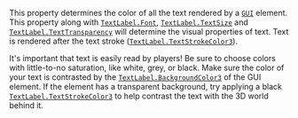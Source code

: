 This property determines the color of all the text rendered by a
[`GUI`](https://create.roblox.com/docs/reference/engine/classes/TextLabel) element. This property along with
[`TextLabel.Font`](https://create.roblox.com/docs/reference/engine/classes/TextLabel#Font), [`TextLabel.TextSize`](https://create.roblox.com/docs/reference/engine/classes/TextLabel#TextSize) and
[`TextLabel.TextTransparency`](https://create.roblox.com/docs/reference/engine/classes/TextLabel#TextTransparency) will determine the visual properties of
text. Text is rendered after the text stroke
([`TextLabel.TextStrokeColor3`](https://create.roblox.com/docs/reference/engine/classes/TextLabel#TextStrokeColor3)).

It's important that text is easily read by players! Be sure to choose
colors with little-to-no saturation, like white, grey, or black. Make sure
the color of your text is contrasted by the
[`TextLabel.BackgroundColor3`](https://create.roblox.com/docs/reference/engine/classes/TextLabel#BackgroundColor3) of the GUI element. If the element has
a transparent background, try applying a black
[`TextLabel.TextStrokeColor3`](https://create.roblox.com/docs/reference/engine/classes/TextLabel#TextStrokeColor3) to help contrast the text with the 3D
world behind it.